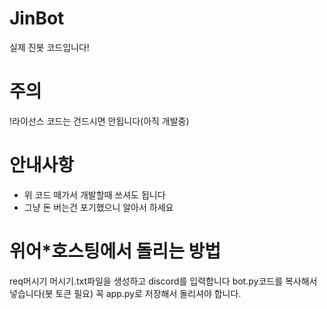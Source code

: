 # JinBot
실제 진봇 코드입니다!

# 주의
!라이선스 코드는 건드시면 안됩니다(아직 개발중)

# 안내사항
- 위 코드 떼가서 개발할때 쓰셔도 됩니다
- 그냥 돈 버는건 포기했으니 알아서 하세요

# 위어*호스팅에서 돌리는 방법
req머시기 머시기.txt파일을 생성하고 discord를 입력합니다
bot.py코드를 복사해서 넣습니다(봇 토큰 필요)
꼭 app.py로 저장해서 돌리셔야 합니다.
